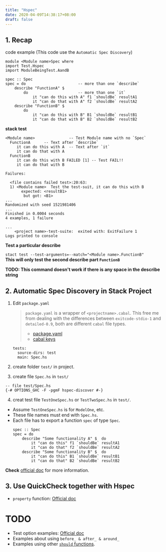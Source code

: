 ```yaml
---
title: "Hspec"
date: 2020-04-09T14:38:17+08:00
draft: false
---
```


## 1. Recap 
code example (This code use the `Automatic Spec Discovery`)
```
module <Module name>Spec where 
import Test.Hspec
import ModuleBeingTest.AandB

spec :: Spec 
spec = do                       -- more than one `describe`
    describe "FunctionA" $ 
        do                      -- more than one `it` 
            it "can do this with A" f1 `shouldBe` resultA1
            it "can do that with A" f2 `shouldBe` resultA2
    describe "FunctionB" $ 
        do  
            it "can do this with B" B1 `shouldBe` resultB1
            it "can do that with B" B2 `shouldBe` resultB2
```

**stack test**
 
```
<Module name>               -- Test Module name with no `Spec`
  FunctionA      -- Text after `describe`
     it can do this with A  -- Text after `it`
     it can do that with A
  FunctionB
     it can do this with B FAILED [1] -- Test FAIL!!
     it can do that with B

Failures:

  <file contains failed test>:20:63: 
  1) <Module name>  Test the test-suit, it can do this with B
       expected: <resultB1>
        but got: <B1>
...
Randomized with seed 1521981406
...
Finished in 0.0004 seconds
4 examples, 1 failure

...
    <project name>-test-suite:  exited with: ExitFailure 1
Logs printed to console
```
**Test a particular describe**

`stact test --test-arguments=--match="<Module name>.FunctionB"`  
**This will only test the second describe part `FunctionB`**

**TODO: This command doesn't work if there is any space in the describe string**



## 2. Automatic Spec Discovery in Stack Project

1. Edit `package.yaml`
    > `package.yaml` is a wrapper of `<projectname>.cabal`. This free me from dealing with the differences between `exitcode-stdio-1` and `detailed-0.9`, both are different `cabal` file types.
    > - [package.yaml](https://github.com/sol/hpack#readme)
    > - [cabal keys](https://www.haskell.org/cabal/users-guide/developing-packages.html)   

    ```
    tests: 
      source-dirs: test
      main: Spec.hs
    ```
2. create folder `test/` in project.
3. create file `Spec.hs` in `test/`
```
-- file test/Spec.hs
{-# OPTIONS_GHC -F -pgmF hspec-discover #-}
```
4. creat test file `TestOneSpec.hs` or `TestTwoSpec.hs` in `test/`.
  - Assume `TestOneSpec.hs` is for `ModelOne`, etc.
  - These file names must end with `Spec.hs`.
  - Each file has to export a function `spec` of type `Spec`.
    ```
    spec :: Spec 
    spec = do 
        describe "Some functionality A" $  do
            it "can do this" f1 `shouldBe` resultA1
            it "can do that" f2 `shouldBe` resultA2
        describe "Some functionality B" $  do
            it "can do this" B1 `shouldBe` resultB1
            it "can do that" B2 `shouldBe` resultB2
    ```
**Check** [official doc](https://hspec.github.io/hspec-discover.html) for more information. 

## 3. Use QuickCheck together with Hspec

- `property` function: [Official doc](https://hspec.github.io/quickcheck.html)

# TODO
- Test option examples: [Official doc](https://hspec.github.io/options.html)
- Examples about using `before_ & after_ & around_ `
- Examples using other [`should` functions](https://hspec.github.io/expectations.html).